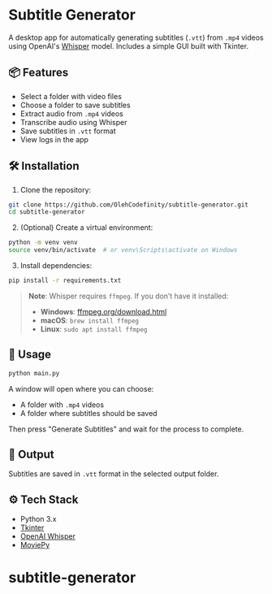 # Subtitle Generator

A desktop app for automatically generating subtitles (`.vtt`) from `.mp4` videos using OpenAI's [Whisper](https://github.com/openai/whisper) model. Includes a simple GUI built with Tkinter.

## 📦 Features

- Select a folder with video files
- Choose a folder to save subtitles
- Extract audio from `.mp4` videos
- Transcribe audio using Whisper
- Save subtitles in `.vtt` format
- View logs in the app


## 🛠️ Installation

1. Clone the repository:
```bash
git clone https://github.com/OlehCodefinity/subtitle-generator.git
cd subtitle-generator
```

2. (Optional) Create a virtual environment:
```bash
python -m venv venv
source venv/bin/activate  # or venv\Scripts\activate on Windows
```

3. Install dependencies:
```bash
pip install -r requirements.txt
```

> **Note**: Whisper requires `ffmpeg`. If you don’t have it installed:
>
> - **Windows**: [ffmpeg.org/download.html](https://ffmpeg.org/download.html)
> - **macOS**: `brew install ffmpeg`
> - **Linux**: `sudo apt install ffmpeg`

## 🚀 Usage

```bash
python main.py
```

A window will open where you can choose:
- A folder with `.mp4` videos
- A folder where subtitles should be saved

Then press "Generate Subtitles" and wait for the process to complete.

## 📂 Output

Subtitles are saved in `.vtt` format in the selected output folder.

## ⚙️ Tech Stack

- Python 3.x
- [Tkinter](https://docs.python.org/3/library/tkinter.html)
- [OpenAI Whisper](https://github.com/openai/whisper)
- [MoviePy](https://zulko.github.io/moviepy/)

# subtitle-generator
